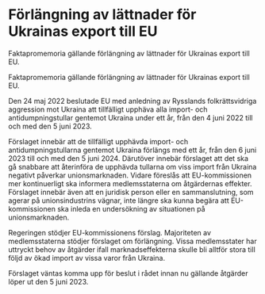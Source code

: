 # Förlängning av lättnader för Ukrainas export till EU

Faktapromemoria gällande förlängning av lättnader för Ukrainas export till EU.

Faktapromemoria gällande förlängning av lättnader för Ukrainas export till EU.

Den 24 maj 2022 beslutade EU med anledning av Rysslands folkrättsvidriga aggression mot Ukraina att tillfälligt upphäva alla import- och antidumpningstullar gentemot Ukraina under ett år, från den 4 juni 2022 till och med den 5 juni 2023.

Förslaget innebär att de tillfälligt upphävda import- och antidumpningstullarna gentemot Ukraina förlängs med ett år, från den 6 juni 2023 till och med den 5 juni 2024. Därutöver innebär förslaget att det ska gå snabbare att återinföra de upphävda tullarna om viss import från Ukraina negativt påverkar unionsmarknaden. Vidare föreslås att EU-kommissionen mer kontinuerligt ska informera medlemsstaterna om åtgärdernas effekter. Förslaget innebär även att en juridisk person eller en sammanslutning, som agerar på unionsindustrins vägnar, inte längre ska kunna begära att EU-kommissionen ska inleda en undersökning av situationen på unionsmarknaden.

Regeringen stödjer EU-kommissionens förslag. Majoriteten av medlemsstaterna stödjer förslaget om förlängning. Vissa medlemsstater har uttryckt behov av åtgärder ifall marknadseffekterna skulle bli alltför stora till följd av ökad import av vissa varor från Ukraina.

Förslaget väntas komma upp för beslut i rådet innan nu gällande åtgärder löper ut den 5 juni 2023.
